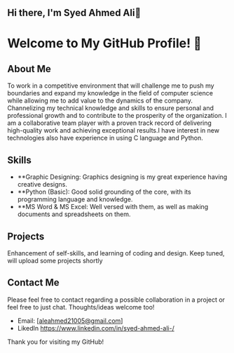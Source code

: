 ## Hi there, I'm Syed Ahmed Ali👋

# Welcome to My GitHub Profile! 👋

## About Me
To work in a competitive environment that will challenge me to push my boundaries and expand my knowledge in the field of computer science while allowing me to add value to the dynamics of the company. Channelizing my technical knowledge and skills to ensure personal and professional growth and to contribute to the prosperity of the organization. I am a collaborative team player with a proven track record of delivering high-quality work and achieving exceptional results.I have interest in new technologies also have experience in using C language and Python.

## Skills
- **Graphic Designing: Graphics designing is my great experience having creative designs.
- **Python (Basic): Good solid grounding of the core, with its programming language and knowledge.
- **MS Word & MS Excel: Well versed with them, as well as making documents and spreadsheets on them.


## Projects
Enhancement of self-skills, and learning of coding and design. Keep tuned, will upload some projects shortly

## Contact Me
Please feel free to contact regarding a possible collaboration in a project or feel free to just chat. Thoughts/ideas welcome too!

- Email: [aleahmed21005@gmail.com]
- LikedIn https://www.linkedin.com/in/syed-ahmed-ali-/

Thank you for visiting my GitHub!
